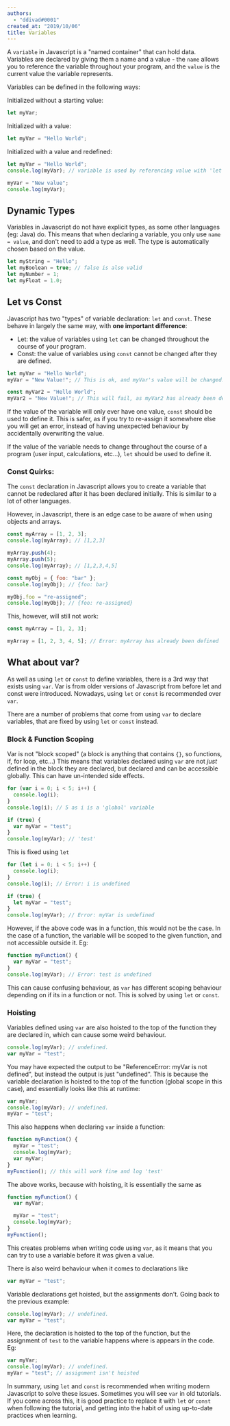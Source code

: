 ```yaml
---
authors:
  - "ddivad#0001"
created_at: "2019/10/06"
title: Variables
---
```


A `variable` in Javascript is a "named container" that can hold data. Variables are declared by giving them a name and a value - the `name` allows you to reference the variable throughout your program, and the `value` is the current value the variable represents.

Variables can be defined in the following ways:

Initialized without a starting value:

```js
let myVar;
```

Initialized with a value:

```js
let myVar = "Hello World";
```

Initialized with a value and redefined:

```js
let myVar = "Hello World";
console.log(myVar); // variable is used by referencing value with 'let'

myVar = "New value";
console.log(myVar);
```

## Dynamic Types

Variables in Javascript do not have explicit types, as some other languages (eg: Java) do. This means that when declaring a variable, you only use `name = value`, and don't need to add a type as well. The type is automatically chosen based on the value.

```js
let myString = "Hello";
let myBoolean = true; // false is also valid
let myNumber = 1;
let myFloat = 1.0;
```

## Let vs Const

Javascript has two "types" of variable declaration: `let` and `const`. These behave in largely the same way, with **one important difference**:

- Let: the value of variables using `let` can be changed throughout the course of your program.
- Const: the value of variables using `const` cannot be changed after they are defined.

```js
let myVar = "Hello World";
myVar = "New Value!"; // This is ok, and myVar's value will be changed.

const myVar2 = "Hello World";
myVar2 = "New Value!"; // This will fail, as myVar2 has already been defined.
```

If the value of the variable will only ever have one value, `const` should be used to define it. This is safer, as if you try to re-assign it somewhere else you will get an error, instead of having unexpected behaviour by accidentally overwriting the value.

If the value of the variable needs to change throughout the course of a program (user input, calculations, etc...), `let` should be used to define it.

### Const Quirks:

The `const` declaration in Javascript allows you to create a variable that cannot be redeclared after it has been declared initially. This is similar to a lot of other languages.

However, in Javascript, there is an edge case to be aware of when using objects and arrays.

```js
const myArray = [1, 2, 3];
console.log(myArray); // [1,2,3]

myArray.push(4);
myArray.push(5);
console.log(myArray); // [1,2,3,4,5]

const myObj = { foo: "bar" };
console.log(myObj); // {foo: bar}

myObj.foo = "re-assigned";
console.log(myObj); // {foo: re-assigned}
```

This, however, will still not work:

```js
const myArray = [1, 2, 3];

myArray = [1, 2, 3, 4, 5]; // Error: myArray has already been defined
```

## What about var?

As well as using `let` or `const` to define variables, there is a 3rd way that exists using `var`. Var is from older versions of Javascript from before let and const were introduced. Nowadays, using `let` or `const` is recommended over `var`.

There are a number of problems that come from using `var` to declare variables, that are fixed by using `let` or `const` instead.

### Block & Function Scoping

Var is not "block scoped" (a block is anything that contains `{}`, so functions, if, for loop, etc...) This means that variables declared using `var` are not _just_ defined in the block they are declared, but declared and can be accessible globally. This can have un-intended side effects.

```js
for (var i = 0; i < 5; i++) {
  console.log(i);
}
console.log(i); // 5 as i is a 'global' variable

if (true) {
  var myVar = "test";
}
console.log(myVar); // 'test'
```

This is fixed using `let`

```js
for (let i = 0; i < 5; i++) {
  console.log(i);
}
console.log(i); // Error: i is undefined

if (true) {
  let myVar = "test";
}
console.log(myVar); // Error: myVar is undefined
```

However, if the above code was in a function, this would not be the case. In the case of a function, the variable will be scoped to the given function, and not accessible outside it. Eg:

```js
function myFunction() {
  var myVar = "test";
}
console.log(myVar); // Error: test is undefined
```

This can cause confusing behaviour, as `var` has different scoping behaviour depending on if its in a function or not. This is solved by using `let` or `const`.

### Hoisting

Variables defined using `var` are also hoisted to the top of the function they are declared in, which can cause some weird behaviour.

```js
console.log(myVar); // undefined.
var myVar = "test";
```

You may have expected the output to be "ReferenceError: myVar is not defined", but instead the output is just "undefined". This is because the variable declaration is hoisted to the top of the function (global scope in this case), and essentially looks like this at runtime:

```js
var myVar;
console.log(myVar); // undefined.
myVar = "test";
```

This also happens when declaring `var` inside a function:

```js
function myFunction() {
  myVar = "test";
  console.log(myVar);
  var myVar;
}
myFunction(); // this will work fine and log 'test'
```

The above works, because with hoisting, it is essentially the same as

```js
function myFunction() {
  var myVar;

  myVar = "test";
  console.log(myVar);
}
myFunction();
```

This creates problems when writing code using `var`, as it means that you can try to use a variable before it was given a value.

There is also weird behaviour when it comes to declarations like

```js
var myVar = "test";
```

Variable declarations get hoisted, but the assignments don't. Going back to the previous example:

```js
console.log(myVar); // undefined.
var myVar = "test";
```

Here, the declaration is hoisted to the top of the function, but the assignment of `test` to the variable happens where is appears in the code. Eg:

```js
var myVar;
console.log(myVar); // undefined.
myVar = "test"; // assignment isn't hoisted
```

In summary, using `let` and `const` is recommended when writing modern Javascript to solve these issues. Sometimes you will see `var` in old tutorials. If you come across this, it is good practice to replace it with `let` or `const` when following the tutorial, and getting into the habit of using up-to-date practices when learning.
